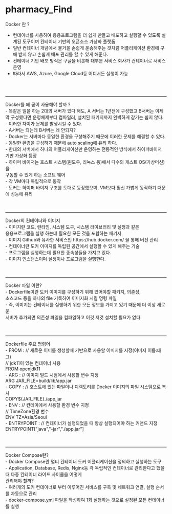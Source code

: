 # pharmacy_Find
Docker 란 ?
- 컨테이너를 사용하여 응용프로그램을 더 쉽게 만들고 배포하고 실행할 수 있도록 설계된 도구이며 컨테이너
  기반의 오픈소스 가상화 플랫폼
- 일반 컨테이너 개념에서 물거을 손쉽게 운송해주는 것처럼 어플리케이션 환경에 구애 받지 않고 손쉽게
  배포 관리를 할 수 있게 해준다.
- 컨테이너 기반 배포 방식은 구글을 비롯해 대부분 서비스 회사가 컨테이너로 서비스 운영
- 따라서 AWS, Azure, Google Cloud등 어디서든 실행이 가능
<br>
<br>
<hr>
Docker를 왜 굳이 사용해야 할까 ?<br>
- 똑같은 일을 하는 2대의 서버가 있다 해도, A 서버는 1년전에 구성했고 B서버는 이제막 구성헀다면 운영체제부터 컴파일러,
  설치된 패키지까지 완벽하게 같기는 쉽지 않다.<br>
- 이러한 차이가 문제를 발생시킬 수 있다.<br>
- A서버는 되는데 B서버는 왜 안되지?<br>
- Docker는 서버마다 동일한 환경을 구성해주기 때문에 이러한 문제를 해결할 수 있다.<br>
- 동일한 환경을 구성하기 때문에 auto scaling에 유리 하다.<br>
- 한대의 서버에서 하나의 어플리케이션만 운영하는 전통적인 방식에서 하이퍼바이저 기반 가상화 등장<br>
- 하이퍼 바이저는 호스트 시스템(윈도우, 리눅스 등)에서 다수의 게스트 OS(가상머신)을 <br>
  구동할 수 있게 하는 소프트 웨어<br>
- 각 VM마다 독립적으로 동작<br>
- 도커는 하이퍼 바이저 구조를 토대로 등장했으며, VM보다 훨신 가볍게 동작하기 때문에 성능에 유리<br>
<br>
<br>
<hr>
Docker의 컨테이너와 이미지<br>
- 이미지란 코드, 런타임, 시스템 도구, 시스템 라이브러리 및 설정과 같은<br>
  응용프로그램을 실행 하는데 필요한 모든 것을 포함하는 패키지<br>
- 이미지 Github와 유사한 서비스인 https://hub.docker.com/ 을 통해 버전 관리 <br>
- 컨테이너란 도커 이미지를 독립된 공간에서 실행할 수 있게 해주는 기술<br>
- 프로그램을 실행하는데 필요한 종속성들을 가지고 있다.<br>
- 이미지 인스턴스이며 설정이나 프로그램을 실행한다.<br>
<br>
<br>
<hr>
Docker 파일 이란?<br>
- Dockerfile이란 도커 이미지를 구성하기 위해 있어야할 패키지, 의존성, <br>
  소스코드 등을 하나의 file 기록하여 이미지화 시킬 명령 파일<br>
- 즉, 이미지는 컨테이너를 실행하기 위한 모든 정보를 가지고 있기 때문에 더 이상 새로운 <br>
  서버가 추가되면 의존성 파일을 컴파일하고 이것 저것 설치할 필요가 없다.<br>
<br>
<br>
<hr>
Dockerfile 주요 명령어<br>
- FROM : // 새로운 이미를 생성할때 기반으로 사용할 이미지를 지정(이미지 이름:태그)<br>
         // jdk11이 있는 컨테이너 사용<br>
         FROM openjdk11 <br>
- ARG : // 이미지 빌드 시점에서 사용할 변수 지정 <br>
        ARG JAR_FILE=build/lib/app.jar <br>
- COPY : // 호스트에 있는 파일이나 디렉토리를 Docker 이미지의 파일 시스템으로 복사 <br>
          COPY${JAR_FILE}./app,jar <br>
- ENV : // 컨테이에서 사용할 환경 변수 지정 <br>
        // TimeZone환경 변수 <br>
        ENV TZ=Asia/Seoul <br>
- ENTRYPOINT : // 컨테이너가 실행되었을 때 항상 실행되어야 하는 커맨드 지정 <br>
              ENTRYPOINT["java","-jar","./app.jar"] <br>
<br>
<br>
<hr>
Docker Compose란? <br>
- Docker Compose란 멀티 컨테이너 도커 어플리케이션을 정의하고 실행하는 도구 <br>
- Application, Database, Redis, Nginx등 각 독립적인 컨테이너로 관리한다고 했을 때 다중 컨테이너 라이프 사이클을 어떻게 <br>
  관리해야 할까? <br>
- 여러개의 도커 컨테이너로 부터 이루어진 서비스를 구축 및 네트워크 연결, 실행 순서를 자동으로 관리 <br>
- docker-compose.yml 파일을 작성하여 1회 실행하는 것으로 설정된 모든 컨테이너를 실행 <br>




  
